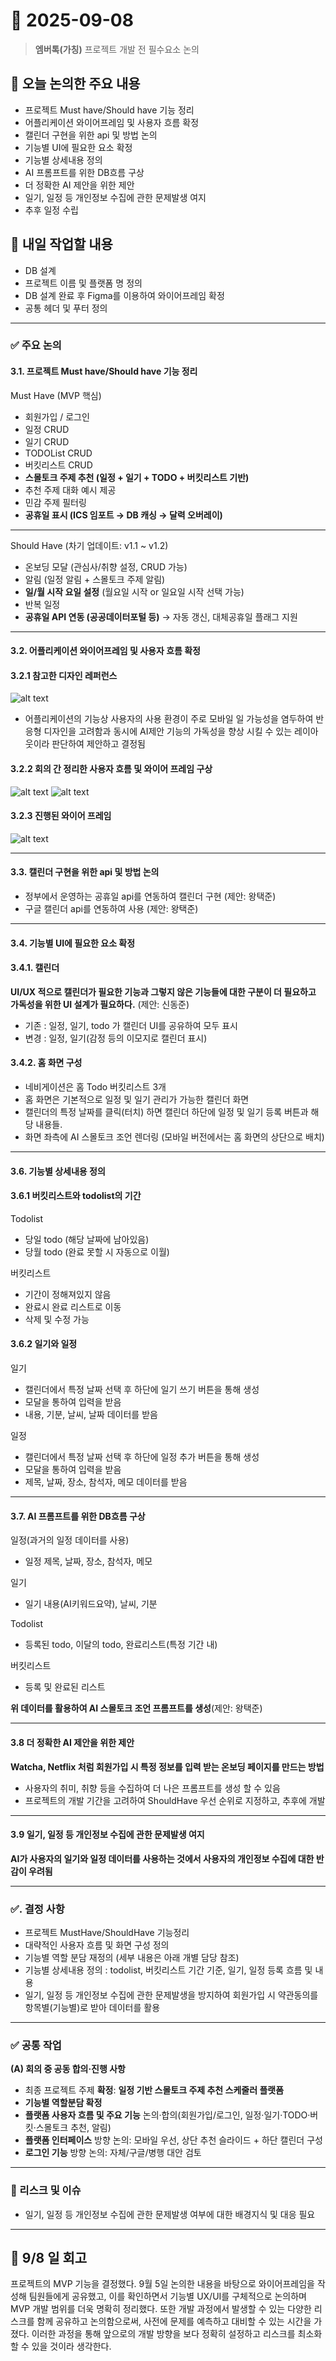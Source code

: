 # 📅 2025-09-08

> **엠버톡(가칭)** 프로젝트 개발 전 필수요소 논의

## 🧭 오늘 논의한 주요 내용

* 프로젝트 Must have/Should have 기능 정리
* 어플리케이션 와이어프레임 및 사용자 흐름 확정
* 캘린더 구현을 위한 api 및 방법 논의
* 기능별 UI에 필요한 요소 확정
* 기능별 상세내용 정의
* AI 프롬프트를 위한 DB흐름 구상
* 더 정확한 AI 제안을 위한 제안
* 일기, 일정 등 개인정보 수집에 관한 문제발생 여지 
* 추후 일정 수립

## 🚩 내일 작업할 내용

* DB 설계
* 프로젝트 이름 및 플랫폼 명 정의
* DB 설계 완료 후 Figma를 이용하여 와이어프레임 확정
* 공통 헤더 및 푸터 정의

---

### ✅ 주요 논의

#### 3.1. 프로젝트 Must have/Should have 기능 정리

 Must Have (MVP 핵심)

* 회원가입 / 로그인
* 일정 CRUD
* 일기 CRUD
* TODOList CRUD
* 버킷리스트 CRUD
* **스몰토크 주제 추천 (일정 + 일기 + TODO + 버킷리스트 기반)**
* 추천 주제 대화 예시 제공
* 민감 주제 필터링
* **공휴일 표시 (ICS 임포트 → DB 캐싱 → 달력 오버레이)**

---

 Should Have (차기 업데이트: v1.1 \~ v1.2)

* 온보딩 모달 (관심사/취향 설정, CRUD 가능)
* 알림 (일정 알림 + 스몰토크 주제 알림)
* **일/월 시작 요일 설정** (월요일 시작 or 일요일 시작 선택 가능)
* 반복 일정
* **공휴일 API 연동 (공공데이터포털 등)** → 자동 갱신, 대체공휴일 플래그 지원

---



#### 3.2. 어플리케이션 와이어프레임 및 사용자 흐름 확정


#### 3.2.1 참고한 디자인 레퍼런스

![alt text](/Aicemelt/docs/img/image-5.png)

- 어플리케이션의 기능상 사용자의 사용 환경이 주로 모바일 일 가능성을 염두하여 반응형 디자인을 고려함과 동시에 AI제안 기능의 가독성을 향상 시킬 수 있는 레이아웃이라 판단하여 제안하고 결정됨


#### 3.2.2 회의 간 정리한 사용자 흐름 및 와이어 프레임 구상  
![alt text](/Aicemelt/docs/img/image-1.png)
![alt text](/Aicemelt/docs/img/image-2.png)

#### 3.2.3 진행된 와이어 프레임
![alt text](/Aicemelt/docs/img/image-3.png)

---

#### 3.3. 캘린더 구현을 위한 api 및 방법 논의

* 정부에서 운영하는 공휴일 api를 연동하여 캘린더 구현 (제안: 왕택준)
* 구글 캘린더 api를 연동하여 사용 (제안: 왕택준)

---

#### 3.4. 기능별 UI에 필요한 요소 확정

#### 3.4.1. 캘린더

**UI/UX 적으로 캘린더가 필요한 기능과 그렇지 않은 기능들에 대한 구분이 더 필요하고 가독성을 위한 UI 설계가 필요하다.** (제안: 신동준)

- 기존 : 일정, 일기, todo 가 캘린더 UI를 공유하여 모두 표시
- 변경 : 일정, 일기(감정 등의 이모지로 캘린더 표시)

#### 3.4.2. 홈 화면 구성

- 네비게이션은 홈 Todo 버킷리스트 3개
- 홈 화면은 기본적으로 일정 및 일기 관리가 가능한 캘린더 화면
- 캘린더의 특정 날짜를 클릭(터치) 하면 캘린더 하단에 일정 및 일기 등록 버튼과 해당 내용들.
- 화면 좌측에 AI 스몰토크 조언 렌더링 (모바일 버전에서는 홈 화면의 상단으로 배치)

---

#### 3.6. 기능별 상세내용 정의

#### 3.6.1 버킷리스트와 todolist의 기간

Todolist

- 당일 todo (해당 날짜에 남아있음)
- 당월 todo (완료 못할 시 자동으로 이월)


버킷리스트
- 기간이 정해져있지 않음
- 완료시 완료 리스트로 이동
- 삭제 및 수정 가능

#### 3.6.2 일기와 일정

일기

- 캘린더에서 특정 날짜 선택 후 하단에 일기 쓰기 버튼을 통해 생성
- 모달을 통하여 입력을 받음
- 내용, 기분, 날씨, 날짜 데이터를 받음

일정

- 캘린더에서 특정 날짜 선택 후 하단에 일정 추가 버튼을 통해 생성
- 모달을 통하여 입력을 받음
- 제목, 날짜, 장소, 참석자, 메모 데이터를 받음



---


#### 3.7. AI 프롬프트를 위한 DB흐름 구상

일정(과거의 일정 데이터를 사용)
- 일정 제목, 날짜, 장소, 참석자, 메모 

일기
- 일기 내용(AI키워드요약), 날씨, 기분

Todolist
- 등록된 todo, 이달의 todo, 완료리스트(특정 기간 내)

버킷리스트
- 등록 및 완료된 리스트

**위 데이터를 활용하여 AI 스몰토크 조언 프롬프트를 생성**(제안: 왕택준)

---


#### 3.8 더 정확한 AI 제안을 위한 제안

**Watcha, Netflix 처럼 회원가입 시 특정 정보를 입력 받는 온보딩 페이지를 만드는 방법**

- 사용자의 취미, 취향 등을 수집하여 더 나은 프롬프트를 생성 할 수 있음
- 프로젝트의 개발 기간을 고려하여 ShouldHave 우선 순위로 지정하고, 추후에 개발

---

#### 3.9 일기, 일정 등 개인정보 수집에 관한 문제발생 여지

**AI가 사용자의 일기와 일정 데이터를 사용하는 것에서 사용자의 개인정보 수집에 대한 반감이 우려됨** 

---

### ✅. 결정 사항

* 프로젝트 MustHave/ShouldHave 기능정리
* 대략적인 사용자 흐름 및 화면 구성 정의
* 기능별 역할 분담 재정의 (세부 내용은 아래 개별 담당 참조)
* 기능별 상세내용 정의 : todolist, 버킷리스트 기간 기준, 일기, 일정 등록 흐름 및 내용
* 일기, 일정 등 개인정보 수집에 관한 문제발생을 방지하여 회원가입 시 약관동의를 항목별(기능별)로 받아 데이터를 활용

---

### ✅ 공통 작업

**(A) 회의 중 공동 합의·진행 사항**

* 최종 프로젝트 주제 **확정**: **일정 기반 스몰토크 주제 추천 스케줄러 플랫폼**
* **기능별 역할분담 확정**
* **플랫폼 사용자 흐름 및 주요 기능** 논의·합의(회원가입/로그인, 일정·일기·TODO·버킷·스몰토크 추천, 알림)
* **플랫폼 인터페이스** 방향 논의: 모바일 우선, 상단 추천 슬라이드 + 하단 캘린더 구성
* **로그인 기능** 방향 논의: 자체/구글/병행 대안 검토

---

### 🚨 리스크 및 이슈

* 일기, 일정 등 개인정보 수집에 관한 문제발생 여부에 대한 배경지식 및 대응 필요

---

## 💭 9/8 일 회고   
프로젝트의 MVP 기능을 결정했다. 9월 5일 논의한 내용을 바탕으로 와이어프레임을 작성해 팀원들에게 공유했고, 이를 확인하면서 기능별 UX/UI를 구체적으로 논의하며 MVP 개발 범위를 더욱 명확히 정리했다. 또한 개발 과정에서 발생할 수 있는 다양한 리스크를 함께 공유하고 논의함으로써, 사전에 문제를 예측하고 대비할 수 있는 시간을 가졌다. 이러한 과정을 통해 앞으로의 개발 방향을 보다 정확히 설정하고 리스크를 최소화할 수 있을 것이라 생각한다.
